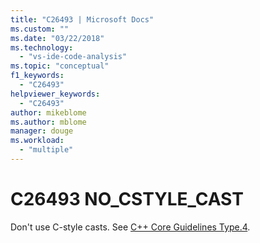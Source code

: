 ```yaml
---
title: "C26493 | Microsoft Docs"
ms.custom: ""
ms.date: "03/22/2018"
ms.technology: 
  - "vs-ide-code-analysis"
ms.topic: "conceptual"
f1_keywords: 
  - "C26493"
helpviewer_keywords: 
  - "C26493"
author: mikeblome
ms.author: mblome
manager: douge
ms.workload: 
  - "multiple"
---
```

# C26493 NO_CSTYLE_CAST

Don't use C-style casts. See [C++ Core Guidelines Type.4](https://github.com/isocpp/CppCoreGuidelines/blob/master/CppCoreGuidelines.md#SS-type).
